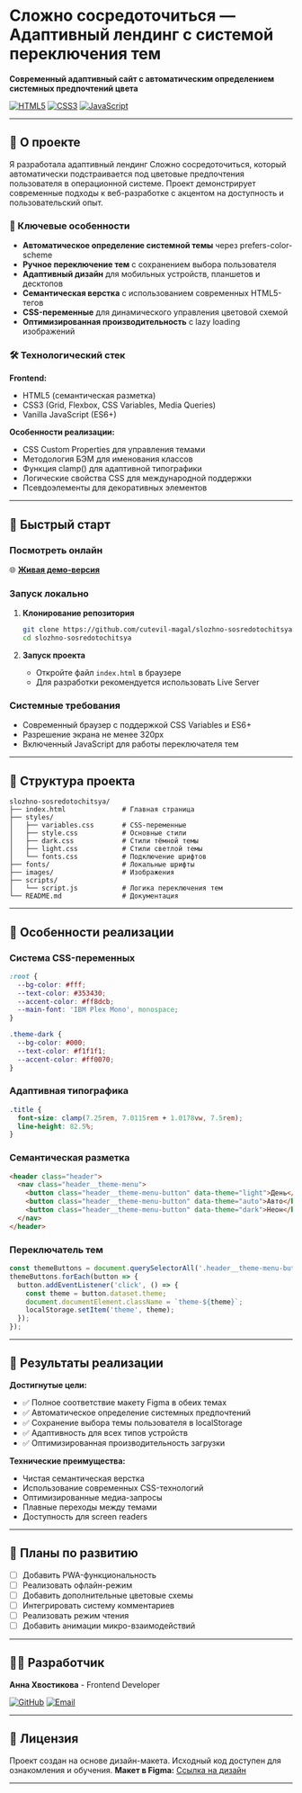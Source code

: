 # Сложно сосредоточиться — Адаптивный лендинг с системой переключения тем

**Современный адаптивный сайт с автоматическим определением системных предпочтений цвета**

[![HTML5](https://img.shields.io/badge/HTML5-E34F26?style=for-the-badge&logo=html5&logoColor=white)](https://developer.mozilla.org/ru/docs/Web/HTML)
[![CSS3](https://img.shields.io/badge/CSS3-1572B6?style=for-the-badge&logo=css3&logoColor=white)](https://developer.mozilla.org/ru/docs/Web/CSS)
[![JavaScript](https://img.shields.io/badge/JavaScript-F7DF1E?style=for-the-badge&logo=javascript&logoColor=black)](https://developer.mozilla.org/ru/docs/Web/JavaScript)

---

## 📖 О проекте

Я разработала адаптивный лендинг Сложно сосредоточиться, который автоматически подстраивается под цветовые предпочтения пользователя в операционной системе. Проект демонстрирует современные подходы к веб-разработке с акцентом на доступность и пользовательский опыт.

### 🎯 Ключевые особенности

- **Автоматическое определение системной темы** через prefers-color-scheme
- **Ручное переключение тем** с сохранением выбора пользователя
- **Адаптивный дизайн** для мобильных устройств, планшетов и десктопов
- **Семантическая верстка** с использованием современных HTML5-тегов
- **CSS-переменные** для динамического управления цветовой схемой
- **Оптимизированная производительность** с lazy loading изображений

### 🛠 Технологический стек

**Frontend:**
- HTML5 (семантическая разметка)
- CSS3 (Grid, Flexbox, CSS Variables, Media Queries)
- Vanilla JavaScript (ES6+)

**Особенности реализации:**
- CSS Custom Properties для управления темами
- Методология БЭМ для именования классов
- Функция clamp() для адаптивной типографики
- Логические свойства CSS для международной поддержки
- Псевдоэлементы для декоративных элементов

---

## 🚀 Быстрый старт

### Посмотреть онлайн

🌐 **[Живая демо-версия](https://cutevil-magal.github.io/slozhno-sosredotochitsya/)**

### Запуск локально

1. **Клонирование репозитория**
   ```bash
   git clone https://github.com/cutevil-magal/slozhno-sosredotochitsya.git
   cd slozhno-sosredotochitsya
   ```

2. **Запуск проекта**
   - Откройте файл `index.html` в браузере
   - Для разработки рекомендуется использовать Live Server

### Системные требования
- Современный браузер с поддержкой CSS Variables и ES6+
- Разрешение экрана не менее 320px
- Включенный JavaScript для работы переключателя тем

---

## 📁 Структура проекта

```
slozhno-sosredotochitsya/
├── index.html              # Главная страница
├── styles/
│   ├── variables.css       # CSS-переменные
│   ├── style.css           # Основные стили
│   ├── dark.css            # Стили тёмной темы
│   ├── light.css           # Стили светлой темы
│   └── fonts.css           # Подключение шрифтов
├── fonts/                  # Локальные шрифты
├── images/                 # Изображения
├── scripts/
│   └── script.js           # Логика переключения тем
└── README.md               # Документация
```

---

## 🎨 Особенности реализации

### Система CSS-переменных
```css
:root {
  --bg-color: #fff;
  --text-color: #353430;
  --accent-color: #ff8dcb;
  --main-font: 'IBM Plex Mono', monospace;
}

.theme-dark {
  --bg-color: #000;
  --text-color: #f1f1f1;
  --accent-color: #ff0070;
}
```

### Адаптивная типографика
```css
.title {
  font-size: clamp(7.25rem, 7.0115rem + 1.0178vw, 7.5rem);
  line-height: 82.5%;
}
```

### Семантическая разметка
```html
<header class="header">
  <nav class="header__theme-menu">
    <button class="header__theme-menu-button" data-theme="light">День</button>
    <button class="header__theme-menu-button" data-theme="auto">Авто</button>
    <button class="header__theme-menu-button" data-theme="dark">Неон</button>
  </nav>
</header>
```

### Переключатель тем
```javascript
const themeButtons = document.querySelectorAll('.header__theme-menu-button');
themeButtons.forEach(button => {
  button.addEventListener('click', () => {
    const theme = button.dataset.theme;
    document.documentElement.className = `theme-${theme}`;
    localStorage.setItem('theme', theme);
  });
});
```

---

## 🎯 Результаты реализации

**Достигнутые цели:**
- ✅ Полное соответствие макету Figma в обеих темах
- ✅ Автоматическое определение системных предпочтений
- ✅ Сохранение выбора темы пользователя в localStorage
- ✅ Адаптивность для всех типов устройств
- ✅ Оптимизированная производительность загрузки

**Технические преимущества:**
- Чистая семантическая верстка
- Использование современных CSS-технологий
- Оптимизированные медиа-запросы
- Плавные переходы между темами
- Доступность для screen readers

---

## 🔮 Планы по развитию

- [ ] Добавить PWA-функциональность
- [ ] Реализовать офлайн-режим
- [ ] Добавить дополнительные цветовые схемы
- [ ] Интегрировать систему комментариев
- [ ] Реализовать режим чтения
- [ ] Добавить анимации микро-взаимодействий

---

## 👩‍💻 Разработчик

**Анна Хвостикова** - Frontend Developer

[![GitHub](https://img.shields.io/badge/GitHub-181717?style=for-the-badge&logo=github&logoColor=white)](https://github.com/cutevil-magal)
[![Email](https://img.shields.io/badge/Email-ana.magal@yandex.by-D14836?style=for-the-badge&logo=gmail&logoColor=white)](mailto:ana.magal@yandex.by)

---

## 📄 Лицензия

Проект создан на основе дизайн-макета. Исходный код доступен для ознакомления и обучения.
**Макет в Figma:** [Ссылка на дизайн]([https://clck.ru/3MwWDw](https://www.figma.com/design/qhgelUhPHUbJVf3jgZsaD7/3-%D1%81%D0%BF%D1%80%D0%B8%D0%BD%D1%82.-%D0%9F%D1%80%D0%BE%D0%B5%D0%BA%D1%82%D0%BD%D0%B0%D1%8F-%D1%80%D0%B0%D0%B1%D0%BE%D1%82%D0%B0?node-id=0-1&clckid=0aee809f))

---
